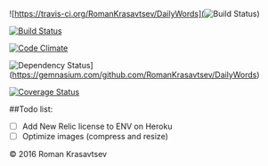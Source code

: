 ![https://travis-ci.org/RomanKrasavtsev/DailyWords](<img src="https://travis-ci.org/RomanKrasavtsev/DailyWords.svg" alt="Build Status" />)

[![Build Status](https://travis-ci.org/RomanKrasavtsev/DailyWords.svg?branch=master)](https://travis-ci.org/RomanKrasavtsev/DailyWords)

[![Code Climate](https://codeclimate.com/github/RomanKrasavtsev/DailyWords/badges/gpa.svg)](https://codeclimate.com/github/RomanKrasavtsev/DailyWords)

![Dependency Status](https://gemnasium.com/badges/github.com/RomanKrasavtsev/DailyWords.svg)](https://gemnasium.com/github.com/RomanKrasavtsev/DailyWords)


[![Coverage Status](https://coveralls.io/repos/github/RomanKrasavtsev/DailyWords/badge.svg?branch=master)](https://coveralls.io/github/RomanKrasavtsev/DailyWords?branch=master)

##Todo list:
  - [ ] Add New Relic license to ENV on Heroku
  - [ ] Optimize images (compress and resize)

© 2016 Roman Krasavtsev
